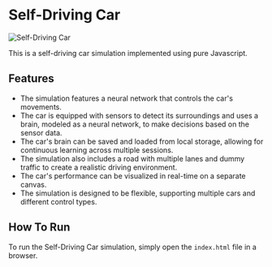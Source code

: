# Self-Driving Car
![Self-Driving Car](media/SelfDrivingCar.gif)

This is a self-driving car simulation implemented using pure Javascript.

## Features
- The simulation features a neural network that controls the car's movements.
- The car is equipped with sensors to detect its surroundings and uses a brain, modeled as a neural network, to make decisions based on the sensor data.
- The car's brain can be saved and loaded from local storage, allowing for continuous learning across multiple sessions.
- The simulation also includes a road with multiple lanes and dummy traffic to create a realistic driving environment.
- The car's performance can be visualized in real-time on a separate canvas.
- The simulation is designed to be flexible, supporting multiple cars and different control types.

## How To Run
To run the Self-Driving Car simulation, simply open the `index.html` file in a browser.